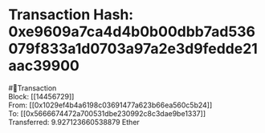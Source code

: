 
Transaction Hash: 0xe9609a7ca4d4b0b00dbb7ad536079f833a1d0703a97a2e3d9fedde21aac39900
====================================================================================
  
#💸Transaction  
Block: [[14456729]]  
From: [[0x1029ef4b4a6198c03691477a623b66ea560c5b24]]  
To: [[0x5666674472a700531dbe230992c8c3dae9be1337]]  
Transferred: 9.927123660538879 Ether